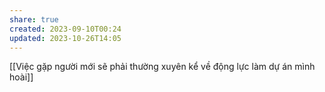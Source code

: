 ```yaml
---
share: true
created: 2023-09-10T00:24
updated: 2023-10-26T14:05
---
```

[[Việc gặp người mới sẽ phải thường xuyên kể về động lực làm dự án mình hoài]]
